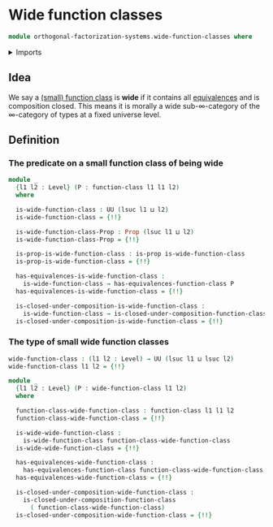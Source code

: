 # Wide function classes

```agda
module orthogonal-factorization-systems.wide-function-classes where
```

<details><summary>Imports</summary>

```agda
open import foundation.cartesian-product-types
open import foundation.dependent-pair-types
open import foundation.function-types
open import foundation.propositions
open import foundation.universe-levels

open import orthogonal-factorization-systems.function-classes
```

</details>

## Idea

We say a
[(small) function class](orthogonal-factorization-systems.function-classes.md)
is **wide** if it contains all [equivalences](foundation-core.equivalences.md)
and is composition closed. This means it is morally a wide sub-∞-category of the
∞-category of types at a fixed universe level.

## Definition

### The predicate on a small function class of being wide

```agda
module _
  {l1 l2 : Level} (P : function-class l1 l1 l2)
  where

  is-wide-function-class : UU (lsuc l1 ⊔ l2)
  is-wide-function-class = {!!}

  is-wide-function-class-Prop : Prop (lsuc l1 ⊔ l2)
  is-wide-function-class-Prop = {!!}

  is-prop-is-wide-function-class : is-prop is-wide-function-class
  is-prop-is-wide-function-class = {!!}

  has-equivalences-is-wide-function-class :
    is-wide-function-class → has-equivalences-function-class P
  has-equivalences-is-wide-function-class = {!!}

  is-closed-under-composition-is-wide-function-class :
    is-wide-function-class → is-closed-under-composition-function-class P
  is-closed-under-composition-is-wide-function-class = {!!}
```

### The type of small wide function classes

```agda
wide-function-class : (l1 l2 : Level) → UU (lsuc l1 ⊔ lsuc l2)
wide-function-class l1 l2 = {!!}

module _
  {l1 l2 : Level} (P : wide-function-class l1 l2)
  where

  function-class-wide-function-class : function-class l1 l1 l2
  function-class-wide-function-class = {!!}

  is-wide-wide-function-class :
    is-wide-function-class function-class-wide-function-class
  is-wide-wide-function-class = {!!}

  has-equivalences-wide-function-class :
    has-equivalences-function-class function-class-wide-function-class
  has-equivalences-wide-function-class = {!!}

  is-closed-under-composition-wide-function-class :
    is-closed-under-composition-function-class
      ( function-class-wide-function-class)
  is-closed-under-composition-wide-function-class = {!!}
```
